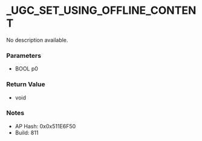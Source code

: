 # _UGC_SET_USING_OFFLINE_CONTENT

No description available.

### Parameters
* BOOL p0

### Return Value
* void

### Notes
* AP Hash: 0x0x511E6F50
* Build: 811

